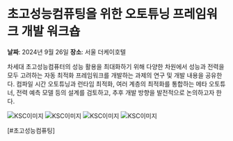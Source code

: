 <!-- TODO url 변경 -->

# 초고성능컴퓨팅을 위한 오토튜닝 프레임워크 개발 워크숍

**날짜**: 2024년 9월 26일
**장소**: 서울 더케이호텔

차세대 초고성능컴퓨터의 성능 활용을 최대화하기 위해 다양한 차원에서 성능과 전력을 모두 고려하는 자동 최적화 프레임워크를 개발하는 과제의 연구 및 개발 내용을 공유한다. 컴파일 시간 오토튜닝과 런타임 최적화, 여러 계층의 최적화를 통합하는 메타 오토튜너, 전력 예측 모델 등의 설계를 검토하고, 추후 개발 방향을 발전적으로 논의하고자 한다.

![KSC이미지](http://localhost:3000/data/events/posts/event/images/240926image7.jpg)
![KSC이미지](http://localhost:3000/data/events/posts/event/images/240926image43.jpg)
![KSC이미지](http://localhost:3000/data/events/posts/event/images/240926image14.jpg)
![KSC이미지](http://localhost:3000/data/events/posts/event/images/240926image26.jpg)

[#초고성능컴퓨팅]
